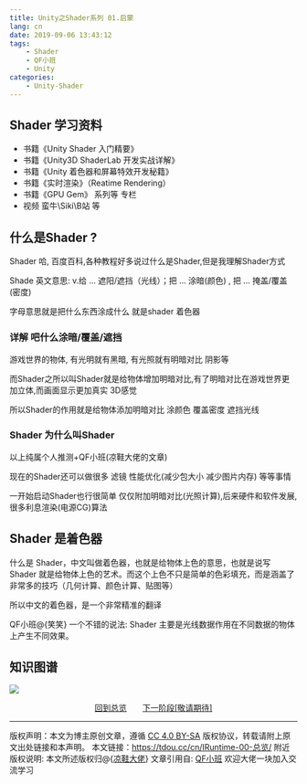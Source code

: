 ```yaml
---
title: Unity之Shader系列 01.启蒙
lang: cn
date: 2019-09-06 13:43:12
tags:
    - Shader
    - QF小班
    - Unity
categories:
    - Unity-Shader
---
```






## Shader 学习资料
- 书籍《Unity Shader 入门精要》
- 书籍《Unity3D ShaderLab 开发实战详解》
- 书籍《Unity 着色器和屏幕特效开发秘籍》
- 书籍《实时渲染》（Reatime Rendering）
- 书籍《GPU Gem》 系列等 专栏 
- 视频 蛮牛\Siki\B站 等


## 什么是Shader ?

Shader 哈, 百度百科,各种教程好多说过什么是Shader,但是我理解Shader方式

Shade 英文意思: v.给 ... 遮阳/遮挡（光线）；把 ... 涂暗(颜色) , 把 ... 掩盖/覆盖(密度)

字母意思就是把什么东西涂成什么 就是shader 着色器


### 详解 吧什么涂暗/覆盖/遮挡

游戏世界的物体, 有光明就有黑暗, 有光照就有明暗对比 阴影等

而Shader之所以叫Shader就是给物体增加明暗对比,有了明暗对比在游戏世界更加立体,而画面显示更加真实 3D感觉

所以Shader的作用就是给物体添加明暗对比  涂颜色 覆盖密度 遮挡光线


### Shader 为什么叫Shader

以上纯属个人推测+QF小班(凉鞋大佬的文章)

现在的Shader还可以做很多 滤镜 性能优化(减少包大小 减少图片内存) 等等事情

一开始启动Shader也行很简单 仅仅附加明暗对比(光照计算),后来硬件和软件发展, 很多利息渲染(电源CG)算法
 

## Shader 是着色器

什么是 Shader，中文叫做着色器，也就是给物体上色的意思，也就是说写 Shader 就是给物体上色的艺术。而这个上色不只是简单的色彩填充，而是涵盖了非常多的技巧（几何计算、颜色计算、贴图等）

所以中文的着色器，是一个非常精准的翻译

QF小班@{笑笑} 一个不错的说法: Shader 主要是光线数据作用在不同数据的物体上产生不同效果。


## 知识图谱

![](http://img.0x96m.com/Shader-启蒙-map.jpg)



<center>
<a href="https://tdou.cc/cn/IRuntimes/">回到总览</a> &nbsp;&nbsp;&nbsp;&nbsp;&nbsp;
<a href="https://tdou.cc/cn/IRuntimes">下一阶段[敬请期待]</a>
</center>

--- 

版权声明：本文为博主原创文章，遵循 [CC 4.0 BY-SA](http://creativecommons.org/licenses/by-sa/4.0/) 版权协议，转载请附上原文出处链接和本声明。
本文链接：https://tdou.cc/cn/IRuntime-00-总览/
附近版权说明: 本文所述版权归@{[凉鞋大佬](https://github.com/liangxiegame)}
文章引用自: [QF小班](http://master.liangxiegame.com/master/intro) 欢迎大佬一块加入交流学习